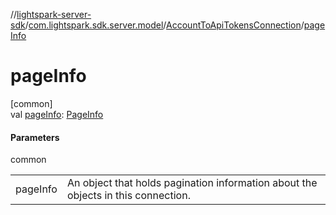 //[lightspark-server-sdk](../../../index.md)/[com.lightspark.sdk.server.model](../index.md)/[AccountToApiTokensConnection](index.md)/[pageInfo](page-info.md)

# pageInfo

[common]\
val [pageInfo](page-info.md): [PageInfo](../-page-info/index.md)

#### Parameters

common

| | |
|---|---|
| pageInfo | An object that holds pagination information about the objects in this connection. |
